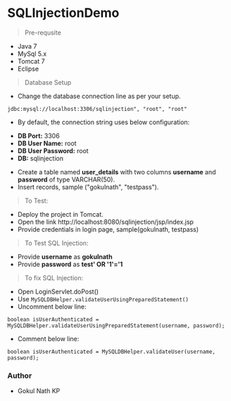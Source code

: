 # SQLInjectionDemo

> Pre-requsite

* Java 7
* MySql 5.x
* Tomcat 7
* Eclipse

> Database Setup

* Change the database connection line as per your setup.

```
jdbc:mysql://localhost:3306/sqlinjection", "root", "root"
```

* By default, the connection string uses below configuration:

- **DB Port:** 3306
- **DB User Name:** root
- **DB User Password:** root
- **DB:** sqlinjection

* Create a table named **user_details** with two columns **username** and **password** of type VARCHAR(50).
* Insert records, sample ("gokulnath", "testpass").

> To Test:

* Deploy the project in Tomcat.
* Open the link http://localhost:8080/sqlinjection/jsp/index.jsp
* Provide credentials in login page, sample(gokulnath, testpass)

> To Test SQL Injection:

* Provide **username** as **gokulnath**
* Provide **password** as **test' OR '1'='1**

> To fix SQL Injection:

* Open LoginServlet.doPost()
* Use ```MySQLDBHelper.validateUserUsingPreparedStatement()```
* Uncomment below line:

```
boolean isUserAuthenticated = MySQLDBHelper.validateUserUsingPreparedStatement(username, password);
```

* Comment below line:

```
boolean isUserAuthenticated = MySQLDBHelper.validateUser(username, password);
```

### Author

- Gokul Nath KP
